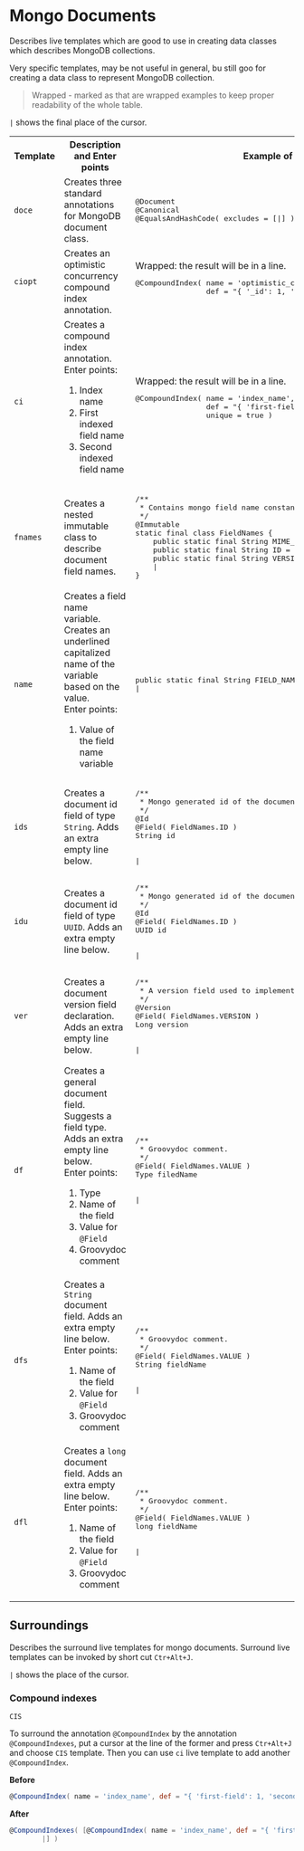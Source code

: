 # Mongo Documents
Describes live templates which are good to use in creating data classes which describes MongoDB collections.

Very specific templates, may be not useful in general, bu still goo for creating a data class to represent MongoDB collection.

> Wrapped - marked as that are wrapped examples to keep proper readability of the whole table.

`|` shows the final place of the cursor.

<table>
  <tr>
    <th>Template</th><th>Description and Enter points</th><th>Example of the result</th>
  </tr>
  <tr>
    <td><code>doce</code></td>
    <td>Creates three standard annotations for MongoDB document class.</td>
    <td>
      <pre lang='Groovy'>
@Document
@Canonical
@EqualsAndHashCode( excludes = [|] )</pre>
    </td>
  </tr>
  <tr>
    <td><code>ciopt</code></td>
    <td>Creates an optimistic concurrency compound index annotation.</td>
    <td>
      Wrapped: the result will be in a line.
      <pre lang='Groovy'>
@CompoundIndex( name = 'optimistic_concurrency_idx', 
                def = "{ '_id': 1, 'version': 1 }" )</pre>
    </td>
  </tr>
  <tr>
    <td><code>ci</code></td>
    <td>Creates a compound index annotation.<br/>
      Enter points:<br/>
      <ol>
        <li>Index name</li>
        <li>First indexed field name</li>
        <li>Second indexed field name</li>
      </ol>
    </td>
    <td>
      Wrapped: the result will be in a line.
      <pre lang='Groovy'>
@CompoundIndex( name = 'index_name', 
                def = "{ 'first-field': 1, 'second-field': 1| }", 
                unique = true )</pre>
    </td>
  </tr>
  <tr>
    <td><code>fnames</code></td>
    <td>Creates a nested immutable class to describe document field names.</td>
    <td>
      <pre lang='Groovy'>
/**
 * Contains mongo field name constants, which are publicly accessible.
 */
@Immutable
static final class FieldNames {
    public static final String MIME_TYPE = 'mime-type'
    public static final String ID = '_id'
    public static final String VERSION = 'version'
    |
}</pre>
    </td>
  </tr>
  <tr>
      <td><code>name</code></td>
      <td>Creates a field name variable.<br/>
      Creates an underlined capitalized name of the variable based on the value.<br/>
        Enter points:<br/>
        <ol>
          <li>Value of the field name variable</li>
        </ol>
      </td>
      <td>
        <pre lang='Groovy'>
public static final String FIELD_NAME = 'field-name'
|</pre>
      </td>
  </tr>
  <tr>
    <td><code>ids</code></td>
    <td>Creates a document id field of type <code>String</code>. Adds an extra empty line below.</td>
    <td>
      <pre lang='Groovy'>
/**
 * Mongo generated id of the document.
 */
@Id
@Field( FieldNames.ID )
String id
<br/>
|</pre>
    </td>
  </tr>
  <tr>
    <td><code>idu</code></td>
    <td>Creates a document id field of type <code>UUID</code>. Adds an extra empty line below.</td>
    <td>
      <pre lang='Groovy'>
/**
 * Mongo generated id of the document.
 */
@Id
@Field( FieldNames.ID )
UUID id
<br/>
|</pre>
    </td>
  </tr>
  <tr>
    <td><code>ver</code></td>
    <td>Creates a document version field declaration. Adds an extra empty line below.</td>
    <td>
      <pre lang='Groovy'>
/**
 * A version field used to implement optimistic locking on entities.
 */
@Version
@Field( FieldNames.VERSION )
Long version
<br/>
|</pre>
    </td>
  </tr>
  <tr>
    <td><code>df</code></td>
    <td>Creates a general document field. Suggests a field type. Adds an extra empty line below.<br/>
      Enter points:<br/>
      <ol>
        <li>Type</li>
        <li>Name of the field</li>
        <li>Value for <code>@Field</code></li>
        <li>Groovydoc comment</li>
      </ol>
    </td>
    <td>
      <pre lang='Groovy'>
/**
 * Groovydoc comment.
 */
@Field( FieldNames.VALUE )
Type filedName
<br/>
|</pre>
    </td>
  </tr>
  <tr>
    <td><code>dfs</code></td>
    <td>Creates a <code>String</code> document field. Adds an extra empty line below.<br/>
      Enter points:<br/>
      <ol>
        <li>Name of the field</li>
        <li>Value for <code>@Field</code></li>
        <li>Groovydoc comment</li>
      </ol>
    </td>
    <td>
      <pre lang='Groovy'>
/**
 * Groovydoc comment.
 */
@Field( FieldNames.VALUE )
String fieldName
<br/>
|</pre>
    </td>
  </tr>
  <tr>
    <td><code>dfl</code></td>
    <td>Creates a <code>long</code> document field. Adds an extra empty line below.<br/>
      Enter points:<br/>
      <ol>
        <li>Name of the field</li>
        <li>Value for <code>@Field</code></li>
        <li>Groovydoc comment</li>
      </ol>
    </td>
    <td>
      <pre lang='Groovy'>
/**
 * Groovydoc comment.
 */
@Field( FieldNames.VALUE )
long fieldName
<br/>
|</pre>
    </td>
  </tr>
</table>

## Surroundings
Describes the surround live templates for mongo documents. Surround live templates can be invoked by short cut `Ctr+Alt+J`.

`|` shows the place of the cursor.

### Compound indexes
`CIS`

To surround the annotation `@CompoundIndex` by the annotation `@CompoundIndexes`, put a cursor at the line of the former and press `Ctr+Alt+J` and choose `CIS` template. 
Then you can use `ci` live template to add another `@CompoundIndex`. 

**Before**
```groovy
@CompoundIndex( name = 'index_name', def = "{ 'first-field': 1, 'second-field': 1 }", unique = true )|
```
**After**
```groovy
@CompoundIndexes( [@CompoundIndex( name = 'index_name', def = "{ 'first-field': 1, 'second-field': 1 }", unique = true ),
        |] )
```
